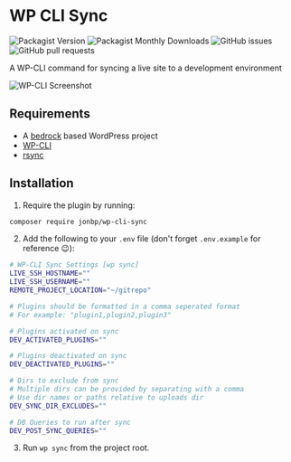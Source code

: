 # WP CLI Sync

![Packagist Version](https://img.shields.io/packagist/v/jonbp/wp-cli-sync)
![Packagist Monthly Downloads](https://img.shields.io/packagist/dm/jonbp/wp-cli-sync)
![GitHub issues](https://img.shields.io/github/issues-raw/jonbp/wp-cli-sync)
![GitHub pull requests](https://img.shields.io/github/issues-pr-raw/jonbp/wp-cli-sync)

A WP-CLI command for syncing a live site to a development environment

![WP-CLI Screenshot](https://i.imgur.com/ugUhcuQ.gif)

## Requirements

* A [bedrock](https://github.com/roots/bedrock) based WordPress project
* [WP-CLI](https://github.com/wp-cli/wp-cli)
* [rsync](https://rsync.samba.org)

## Installation

1. Require the plugin by running:

```sh
composer require jonbp/wp-cli-sync
```

2. Add the following to your `.env` file (don't forget `.env.example` for reference 😉):

```sh
# WP-CLI Sync Settings [wp sync]
LIVE_SSH_HOSTNAME=""
LIVE_SSH_USERNAME=""
REMOTE_PROJECT_LOCATION="~/gitrepo"

# Plugins should be formatted in a comma seperated format
# For example: "plugin1,plugin2,plugin3"

# Plugins activated on sync
DEV_ACTIVATED_PLUGINS=""

# Plugins deactivated on sync
DEV_DEACTIVATED_PLUGINS=""

# Dirs to exclude from sync
# Multiple dirs can be provided by separating with a comma
# Use dir names or paths relative to uploads dir
DEV_SYNC_DIR_EXCLUDES=""

# DB Queries to run after sync
DEV_POST_SYNC_QUERIES=""

```

3. Run `wp sync` from the project root.

